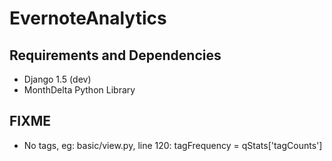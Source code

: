 EvernoteAnalytics
=================

Requirements and Dependencies
-----------------------------

* Django 1.5 (dev)
* MonthDelta Python Library

## FIXME ##
* No tags, eg: basic/view.py, line 120: tagFrequency = qStats['tagCounts']
